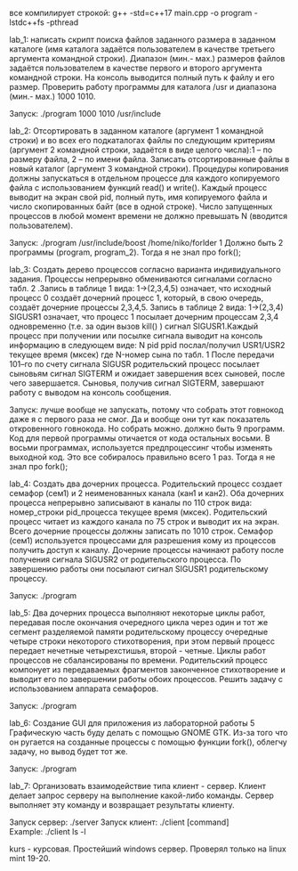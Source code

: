 все компилирует строкой: 
g++ -std=c++17 main.cpp -o program -lstdc++fs -pthread

lab_1: написать скрипт поиска файлов заданного размера в заданном каталоге (имя каталога задаётся пользователем в качестве третьего аргумента командной строки). Диапазон (мин.- мах.) размеров файлов задаётся пользователем в качестве первого и второго аргумента командной строки. На консоль выводится полный путь к файлу и его размер. Проверить работу программы для каталога /usr и диапазона (мин.- мах.) 1000 1010.

Запуск: ./program 1000 1010 /usr/include


lab_2: Отсортировать в заданном каталоге (аргумент 1 командной строки) и во всех его подкаталогах файлы по следующим критериям (аргумент 2 командной строки, задаётся в виде целого числа):1 – по размеру файла, 2 – по имени файла. Записать отсортированные файлы в новый каталог (аргумент 3 командной строки). Процедуры копирования должны запускаться в отдельном процессе для каждого копируемого файла с использованием функций read() и write(). Каждый процесс выводит на экран свой pid, полный путь, имя копируемого файла и число скопированных байт (все в одной строке). Число запущенных процессов в любой момент времени не должно превышать N (вводится пользователем).

Запуск: ./program /usr/include/boost /home/niko/forlder 1
Должно быть 2 программы (program, program_2). Тогда я не знал про fork();


lab_3: Создать дерево процессов согласно варианта индивидуального задания.
Процессы непрерывно обмениваются сигналами согласно табл. 2 .Запись в таблице 1 вида: 1->(2,3,4,5) означает, что исходный процесс 0 создаёт дочерний процесс 1, который, в свою очередь, создаёт дочерние процессы 2,3,4,5. Запись в таблице 2 вида: 1->(2,3,4) SIGUSR1 означает, что процесс 1 посылает дочерним процессам 2,3,4 одновременно (т.е. за один вызов kill() ) сигнал SIGUSR1.Каждый процесс при получении или посылке сигнала выводит на консоль информацию в следующем виде: N pid ppid послал/получил USR1/USR2 текущее время (мксек) где N-номер сына по табл. 1 После передачи 101–го по счету сигнала SIGUSR родительский процесс посылает сыновьям сигнал SIGTERM и ожидает завершения всех сыновей, после чего завершается. Сыновья, получив сигнал SIGTERM, завершают работу с выводом на консоль сообщения.

Запуск: лучше вообще не запускать, потому что собрать этот говнокод даже я с первого раза не смог. Да и вообще они тут как показатель откровенного говнокода. Но собрать можно. должно быть 9 программ. Код для первой программы отичается от кода остальных восьми. В восьми программах, используется предпроцессинг чтобы изменять выходной код. Это все собиралось правильно всего 1 раз. Тогда я не знал про fork();


lab_4: Создать два дочерних процесса. Родительский процесс создает семафор (сем1) и 2 неименованных канала (кан1 и кан2). Оба дочерних процесса непрерывно записывают в каналы по 110 строк вида: номер_строки pid_процесса текущее время (мксек). Родительский процесс читает из каждого канала по 75 строк и выводит их на экран. Всего дочерние процессы должны записать по 1010 строк. Семафор (сем1) используется процессами для разрешения кому из процессов получить доступ к каналу. Дочерние процессы начинают работу после получения сигнала SIGUSR2 от родительского процесса. По завершению работы они посылают сигнал SIGUSR1 родительскому процессу.

Запуск: ./program


lab_5: Два дочерних процесса выполняют некоторые циклы работ, передавая после окончания очередного цикла через один и тот же сегмент разделяемой памяти родительскому процессу очередные четыре строки некоторого стихотворения, при этом первый процесс передает нечетные четырехстишья, второй - четные. Циклы работ процессов не сбалансированы по времени. Родительский процесс компонует из передаваемых фрагментов законченное стихотворение и выводит его по завершении работы обоих процессов. Решить задачу с использованием аппарата семафоров.

Запуск: ./program


lab_6: Создание GUI для приложения из лабораторной работы 5
Графическую часть буду делать с помощью GNOME GTK. Из-за того что он ругается на созданные процессы с помощью функции fork(), облегчу задачу, но вывод будет тот же.

Запуск: ./program


lab_7: Организовать взаимодействие типа клиент - сервер. Клиент делает запрос серверу на выполнение какой-либо команды. Сервер выполняет эту команду и возвращает результаты клиенту.

Запуск сервер: ./server
Запуск клиент: ./client [command]       
    Example: ./client ls -l


kurs - курсовая. Простейший windows сервер. Проверял только на linux mint 19-20.

